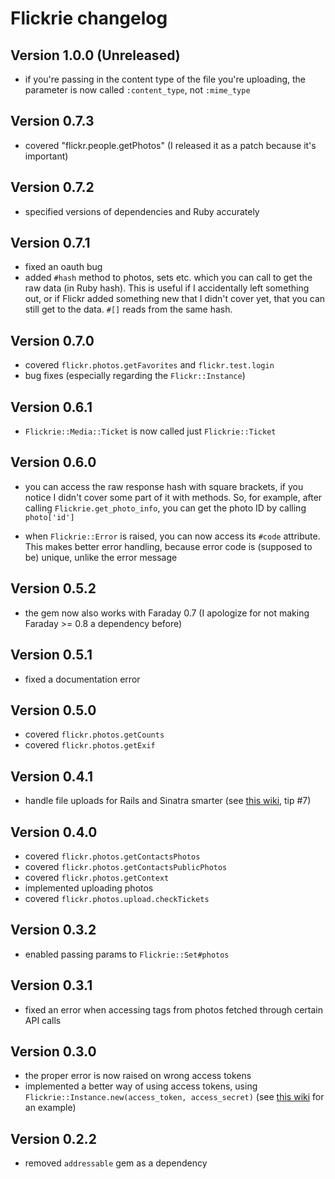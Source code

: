 # Flickrie changelog

## Version 1.0.0 (Unreleased)

- if you're passing in the content type of the file you're uploading,
  the parameter is now called `:content_type`, not `:mime_type`

## Version 0.7.3

- covered "flickr.people.getPhotos" (I released it as a patch because
  it's important)

## Version 0.7.2

- specified versions of dependencies and Ruby accurately

## Version 0.7.1

- fixed an oauth bug
- added `#hash` method to photos, sets etc. which you can call to get the
  raw data (in Ruby hash). This is useful if I accidentally left something out,
  or if Flickr added something new that I didn't cover yet, that you can
  still get to the data. `#[]` reads from the same hash.

## Version 0.7.0

- covered `flickr.photos.getFavorites` and `flickr.test.login`
- bug fixes (especially regarding the `Flickr::Instance`)

## Version 0.6.1

- `Flickrie::Media::Ticket` is now called just `Flickrie::Ticket`

## Version 0.6.0

- you can access the raw response hash with square brackets, if you notice I
  didn't cover some part of it with methods. So, for example, after calling
  `Flickrie.get_photo_info`, you can get the photo ID by calling `photo['id']`

- when `Flickrie::Error` is raised, you can now access its `#code`
  attribute. This makes better error handling, because error code
  is (supposed to be) unique, unlike the error message

## Version 0.5.2

- the gem now also works with Faraday 0.7 (I apologize for not
  making Faraday >= 0.8 a dependency before)

## Version 0.5.1

- fixed a documentation error

## Version 0.5.0

- covered `flickr.photos.getCounts`
- covered `flickr.photos.getExif`

## Version 0.4.1

- handle file uploads for Rails and Sinatra smarter (see [this wiki](https://github.com/janko-m/flickrie/wiki/Some-tips.md), tip #7)

## Version 0.4.0

- covered `flickr.photos.getContactsPhotos`
- covered `flickr.photos.getContactsPublicPhotos`
- covered `flickr.photos.getContext`
- implemented uploading photos
- covered `flickr.photos.upload.checkTickets`

## Version 0.3.2

- enabled passing params to `Flickrie::Set#photos`

## Version 0.3.1

- fixed an error when accessing tags from photos fetched through
  certain API calls

## Version 0.3.0

- the proper error is now raised on wrong access tokens
- implemented a better way of using access tokens, using `Flickrie::Instance.new(access_token, access_secret)`
  (see [this wiki](https://github.com/janko-m/flickrie/wiki/Authentication-in-web-applications) for an example)

## Version 0.2.2

- removed `addressable` gem as a dependency
